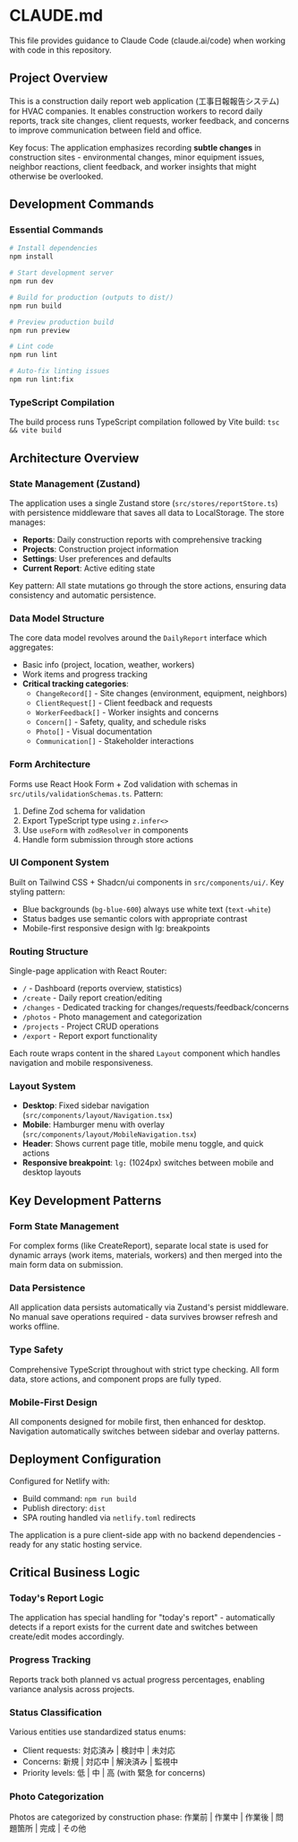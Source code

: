 # CLAUDE.md

This file provides guidance to Claude Code (claude.ai/code) when working with code in this repository.

## Project Overview

This is a construction daily report web application (工事日報報告システム) for HVAC companies. It enables construction workers to record daily reports, track site changes, client requests, worker feedback, and concerns to improve communication between field and office.

Key focus: The application emphasizes recording **subtle changes** in construction sites - environmental changes, minor equipment issues, neighbor reactions, client feedback, and worker insights that might otherwise be overlooked.

## Development Commands

### Essential Commands
```bash
# Install dependencies
npm install

# Start development server
npm run dev

# Build for production (outputs to dist/)
npm run build

# Preview production build
npm run preview

# Lint code
npm run lint

# Auto-fix linting issues
npm run lint:fix
```

### TypeScript Compilation
The build process runs TypeScript compilation followed by Vite build: `tsc && vite build`

## Architecture Overview

### State Management (Zustand)
The application uses a single Zustand store (`src/stores/reportStore.ts`) with persistence middleware that saves all data to LocalStorage. The store manages:

- **Reports**: Daily construction reports with comprehensive tracking
- **Projects**: Construction project information 
- **Settings**: User preferences and defaults
- **Current Report**: Active editing state

Key pattern: All state mutations go through the store actions, ensuring data consistency and automatic persistence.

### Data Model Structure
The core data model revolves around the `DailyReport` interface which aggregates:

- Basic info (project, location, weather, workers)
- Work items and progress tracking
- **Critical tracking categories**:
  - `ChangeRecord[]` - Site changes (environment, equipment, neighbors)
  - `ClientRequest[]` - Client feedback and requests
  - `WorkerFeedback[]` - Worker insights and concerns
  - `Concern[]` - Safety, quality, and schedule risks
  - `Photo[]` - Visual documentation
  - `Communication[]` - Stakeholder interactions

### Form Architecture
Forms use React Hook Form + Zod validation with schemas in `src/utils/validationSchemas.ts`. Pattern:
1. Define Zod schema for validation
2. Export TypeScript type using `z.infer<>`
3. Use `useForm` with `zodResolver` in components
4. Handle form submission through store actions

### UI Component System
Built on Tailwind CSS + Shadcn/ui components in `src/components/ui/`. Key styling pattern:
- Blue backgrounds (`bg-blue-600`) always use white text (`text-white`)
- Status badges use semantic colors with appropriate contrast
- Mobile-first responsive design with lg: breakpoints

### Routing Structure
Single-page application with React Router:
- `/` - Dashboard (reports overview, statistics)
- `/create` - Daily report creation/editing
- `/changes` - Dedicated tracking for changes/requests/feedback/concerns
- `/photos` - Photo management and categorization
- `/projects` - Project CRUD operations
- `/export` - Report export functionality

Each route wraps content in the shared `Layout` component which handles navigation and mobile responsiveness.

### Layout System
- **Desktop**: Fixed sidebar navigation (`src/components/layout/Navigation.tsx`)
- **Mobile**: Hamburger menu with overlay (`src/components/layout/MobileNavigation.tsx`)
- **Header**: Shows current page title, mobile menu toggle, and quick actions
- **Responsive breakpoint**: `lg:` (1024px) switches between mobile and desktop layouts

## Key Development Patterns

### Form State Management
For complex forms (like CreateReport), separate local state is used for dynamic arrays (work items, materials, workers) and then merged into the main form data on submission.

### Data Persistence
All application data persists automatically via Zustand's persist middleware. No manual save operations required - data survives browser refresh and works offline.

### Type Safety
Comprehensive TypeScript throughout with strict type checking. All form data, store actions, and component props are fully typed.

### Mobile-First Design
All components designed for mobile first, then enhanced for desktop. Navigation automatically switches between sidebar and overlay patterns.

## Deployment Configuration

Configured for Netlify with:
- Build command: `npm run build`
- Publish directory: `dist`
- SPA routing handled via `netlify.toml` redirects

The application is a pure client-side app with no backend dependencies - ready for any static hosting service.

## Critical Business Logic

### Today's Report Logic
The application has special handling for "today's report" - automatically detects if a report exists for the current date and switches between create/edit modes accordingly.

### Progress Tracking
Reports track both planned vs actual progress percentages, enabling variance analysis across projects.

### Status Classification
Various entities use standardized status enums:
- Client requests: 対応済み | 検討中 | 未対応
- Concerns: 新規 | 対応中 | 解決済み | 監視中  
- Priority levels: 低 | 中 | 高 (with 緊急 for concerns)

### Photo Categorization
Photos are categorized by construction phase: 作業前 | 作業中 | 作業後 | 問題箇所 | 完成 | その他